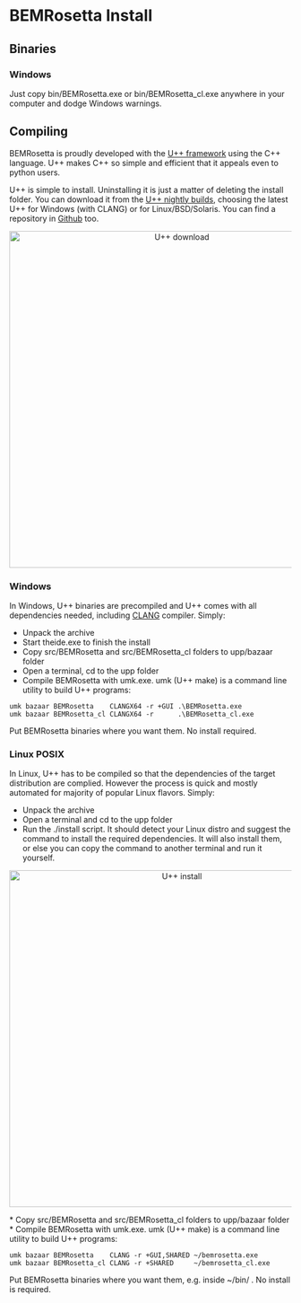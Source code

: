 # BEMRosetta Install

## Binaries

### Windows
Just copy bin/BEMRosetta.exe or bin/BEMRosetta_cl.exe anywhere in your computer and dodge Windows warnings. 

## Compiling

BEMRosetta is proudly developed with the [U++ framework](https://www.ultimatepp.org/) using the C++ language. U++ makes C++ so simple and efficient that it appeals even to python users.

U++ is simple to install. Uninstalling it is just a matter of deleting the install folder. You can download it from the [U++ nightly builds](https://www.ultimatepp.org/www$uppweb$download$en-us.html), choosing the latest U++ for Windows (with CLANG) or for Linux/BSD/Solaris. You can find a repository in [Github](https://github.com/ultimatepp/ultimatepp) too.

<p align="center"><img src="https://github.com/izabala123/BEMRosetta/blob/master/other/md%20resources/Download.png" width="600" title="U++ download"></p>

### Windows

In Windows, U++ binaries are precompiled and U++ comes with all dependencies needed, including [CLANG](https://clang.llvm.org/) compiler. Simply:
* Unpack the archive
* Start theide.exe to finish the install
* Copy src/BEMRosetta and src/BEMRosetta_cl folders to upp/bazaar folder
* Open a terminal, cd to the upp folder
* Compile BEMRosetta with umk.exe. umk (U++ make) is a command line utility to build U++ programs:
```
umk bazaar BEMRosetta    CLANGX64 -r +GUI .\BEMRosetta.exe
umk bazaar BEMRosetta_cl CLANGX64 -r      .\BEMRosetta_cl.exe
```
Put BEMRosetta binaries where you want them. No install required.

### Linux POSIX 

In Linux, U++ has to be compiled so that the dependencies of the target distribution are complied. However the process is quick and mostly automated for majority of popular Linux flavors. Simply:
* Unpack the archive
* Open a terminal and cd to the upp folder
* Run the ./install script. It should detect your Linux distro and suggest the command to install the required dependencies. It will also install them, or else you can copy the command to another terminal and run it yourself.
<p align="center"><img src="https://github.com/izabala123/BEMRosetta/blob/master/other/md%20resources/Install.png" width="600" title="U++ install"></p>
* Copy src/BEMRosetta and src/BEMRosetta_cl folders to upp/bazaar folder
* Compile BEMRosetta with umk.exe. umk (U++ make) is a command line utility to build U++ programs:

```
umk bazaar BEMRosetta    CLANG -r +GUI,SHARED ~/bemrosetta.exe
umk bazaar BEMRosetta_cl CLANG -r +SHARED     ~/bemrosetta_cl.exe
```
Put BEMRosetta binaries where you want them, e.g. inside ~/bin/ . No install is required.
